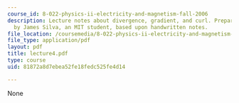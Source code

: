 ```yaml
---
course_id: 8-022-physics-ii-electricity-and-magnetism-fall-2006
description: Lecture notes about divergence, gradient, and curl. Prepared in LaTeX
  by James Silva, an MIT student, based upon handwritten notes.
file_location: /coursemedia/8-022-physics-ii-electricity-and-magnetism-fall-2006/81872a8d7ebea52fe18fedc525fe4d14_lecture4.pdf
file_type: application/pdf
layout: pdf
title: lecture4.pdf
type: course
uid: 81872a8d7ebea52fe18fedc525fe4d14

---
```

None